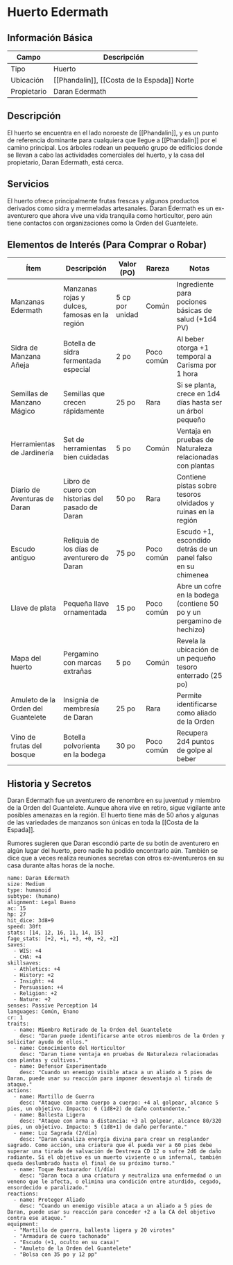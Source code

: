 # Huerto Edermath

## Información Básica

| Campo | Descripción |
| --- | --- |
| Tipo | Huerto |
| Ubicación | [[Phandalin]], [[Costa de la Espada]] Norte |
| Propietario | Daran Edermath |

## Descripción

El huerto se encuentra en el lado noroeste de [[Phandalin]], y es un punto de referencia dominante para cualquiera que llegue a [[Phandalin]] por el camino principal. Los árboles rodean un pequeño grupo de edificios donde se llevan a cabo las actividades comerciales del huerto, y la casa del propietario, Daran Edermath, está cerca.

## Servicios

El huerto ofrece principalmente frutas frescas y algunos productos derivados como sidra y mermeladas artesanales. Daran Edermath es un ex-aventurero que ahora vive una vida tranquila como horticultor, pero aún tiene contactos con organizaciones como la Orden del Guantelete.

## Elementos de Interés (Para Comprar o Robar)

| Ítem | Descripción | Valor (PO) | Rareza | Notas |
| --- | --- | --- | --- | --- |
| Manzanas Edermath | Manzanas rojas y dulces, famosas en la región | 5 cp por unidad | Común | Ingrediente para pociones básicas de salud (+1d4 PV) |
| Sidra de Manzana Añeja | Botella de sidra fermentada especial | 2 po | Poco común | Al beber otorga +1 temporal a Carisma por 1 hora |
| Semillas de Manzano Mágico | Semillas que crecen rápidamente | 25 po | Rara | Si se planta, crece en 1d4 días hasta ser un árbol pequeño |
| Herramientas de Jardinería | Set de herramientas bien cuidadas | 5 po | Común | Ventaja en pruebas de Naturaleza relacionadas con plantas |
| Diario de Aventuras de Daran | Libro de cuero con historias del pasado de Daran | 50 po | Rara | Contiene pistas sobre tesoros olvidados y ruinas en la región |
| Escudo antiguo | Reliquia de los días de aventurero de Daran | 75 po | Poco común | Escudo +1, escondido detrás de un panel falso en su chimenea |
| Llave de plata | Pequeña llave ornamentada | 15 po | Poco común | Abre un cofre en la bodega (contiene 50 po y un pergamino de hechizo) |
| Mapa del huerto | Pergamino con marcas extrañas | 5 po | Común | Revela la ubicación de un pequeño tesoro enterrado (25 po) |
| Amuleto de la Orden del Guantelete | Insignia de membresía de Daran | 25 po | Rara | Permite identificarse como aliado de la Orden |
| Vino de frutas del bosque | Botella polvorienta en la bodega | 30 po | Poco común | Recupera 2d4 puntos de golpe al beber |

## Historia y Secretos

Daran Edermath fue un aventurero de renombre en su juventud y miembro de la Orden del Guantelete. Aunque ahora vive en retiro, sigue vigilante ante posibles amenazas en la región. El huerto tiene más de 50 años y algunas de las variedades de manzanos son únicas en toda la [[Costa de la Espada]].

Rumores sugieren que Daran escondió parte de su botín de aventurero en algún lugar del huerto, pero nadie ha podido encontrarlo aún. También se dice que a veces realiza reuniones secretas con otros ex-aventureros en su casa durante altas horas de la noche.

```statblock
name: Daran Edermath
size: Medium
type: humanoid
subtype: (humano)
alignment: Legal Bueno
ac: 15
hp: 27
hit_dice: 3d8+9
speed: 30ft
stats: [14, 12, 16, 11, 14, 15]
fage_stats: [+2, +1, +3, +0, +2, +2]
saves:
  - WIS: +4
  - CHA: +4
skillsaves:
  - Athletics: +4
  - History: +2
  - Insight: +4
  - Persuasion: +4
  - Religion: +2
  - Nature: +2
senses: Passive Perception 14
languages: Común, Enano
cr: 1
traits:
  - name: Miembro Retirado de la Orden del Guantelete
    desc: "Daran puede identificarse ante otros miembros de la Orden y solicitar ayuda de ellos."
  - name: Conocimiento del Horticultor
    desc: "Daran tiene ventaja en pruebas de Naturaleza relacionadas con plantas y cultivos."
  - name: Defensor Experimentado
    desc: "Cuando un enemigo visible ataca a un aliado a 5 pies de Daran, puede usar su reacción para imponer desventaja al tirada de ataque."
actions:
  - name: Martillo de Guerra
    desc: "Ataque con arma cuerpo a cuerpo: +4 al golpear, alcance 5 pies, un objetivo. Impacto: 6 (1d8+2) de daño contundente."
  - name: Ballesta Ligera
    desc: "Ataque con arma a distancia: +3 al golpear, alcance 80/320 pies, un objetivo. Impacto: 5 (1d8+1) de daño perforante."
  - name: Luz Sagrada (2/día)
    desc: "Daran canaliza energía divina para crear un resplandor sagrado. Como acción, una criatura que él pueda ver a 60 pies debe superar una tirada de salvación de Destreza CD 12 o sufre 2d6 de daño radiante. Si el objetivo es un muerto viviente o un infernal, también queda deslumbrado hasta el final de su próximo turno."
  - name: Toque Restaurador (1/día)
    desc: "Daran toca a una criatura y neutraliza una enfermedad o un veneno que le afecta, o elimina una condición entre aturdido, cegado, ensordecido o paralizado."
reactions:
  - name: Proteger Aliado
    desc: "Cuando un enemigo visible ataca a un aliado a 5 pies de Daran, puede usar su reacción para conceder +2 a la CA del objetivo contra ese ataque."
equipment:
  - "Martillo de guerra, ballesta ligera y 20 virotes"
  - "Armadura de cuero tachonado"
  - "Escudo (+1, oculto en su casa)"
  - "Amuleto de la Orden del Guantelete"
  - "Bolsa con 35 po y 12 pp"
```
